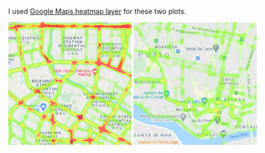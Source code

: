 
I used [Google Maps heatmap layer](https://developers.google.com/maps/documentation/javascript/heatmaplayer) for these two plots.

<img src="https://github.com/david-tedjopurnomo/dtedjopurnom_graphs/blob/main/geographic_heatmaps/crop_chengdu.png" width="250" height="250">
<img src="https://github.com/david-tedjopurnomo/dtedjopurnom_graphs/blob/main/geographic_heatmaps/crop_porto.png" width="250" height="250">
